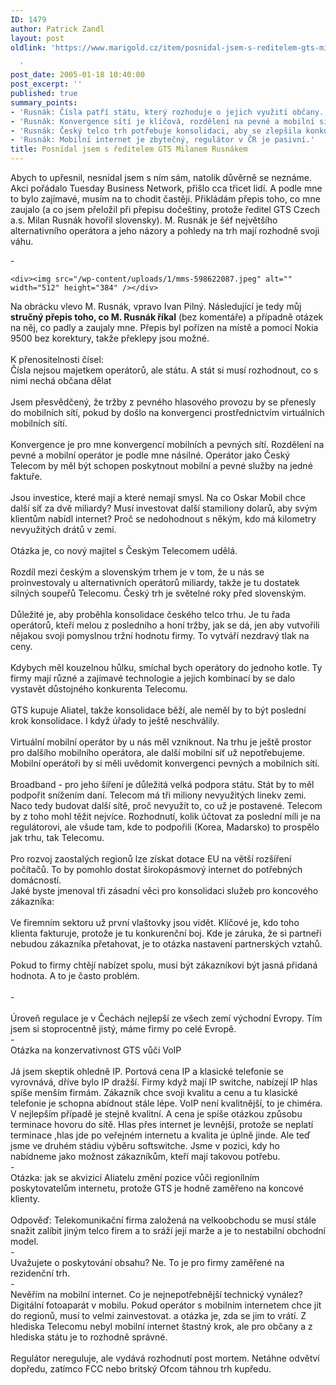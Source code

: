 ```yaml
---
ID: 1479
author: Patrick Zandl
layout: post
oldlink: 'https://www.marigold.cz/item/posnidal-jsem-s-reditelem-gts-milanem-rusnakem

  '
post_date: 2005-01-18 10:40:00
post_excerpt: ''
published: true
summary_points:
- 'Rusnák: Čísla patří státu, který rozhoduje o jejich využití občany.'
- 'Rusnák: Konvergence sítí je klíčová, rozdělení na pevné a mobilní sítě je umělé.'
- 'Rusnák: Český telco trh potřebuje konsolidaci, aby se zlepšila konkurence.'
- 'Rusnák: Mobilní internet je zbytečný, regulátor v ČR je pasivní.'
title: Posnídal jsem s ředitelem GTS Milanem Rusnákem
---
```


<p>Abych to upřesnil, nesnídal jsem s ním sám, natolik důvěrně se neznáme. Akci pořádalo Tuesday Business Network, přišlo cca třicet lidí. A podle mne to bylo zajímavé, musím na to chodit častěji. Přikládám přepis toho, co mne zaujalo (a co jsem přeložil při přepisu dočeštiny, protože ředitel GTS Czech a.s. Milan Rusnák hovořil slovensky). M. Rusnák je šéf největšího alternativního operátora a jeho názory a pohledy na trh mají rozhodně svoji váhu.</p>
<DIV ALIGN=LEFT>-</DIV></p>

	<div><img src="/wp-content/uploads/1/mms-598622087.jpeg" alt="" width="512" height="384" /></div>
<p><DIV ALIGN=LEFT>Na obrácku vlevo M. Rusnák, vpravo Ivan Pilný. Následující je tedy můj <b>stručný přepis toho, co M. Rusnák říkal</b> (bez komentáře) a případně otázek na něj, co padly a zaujaly mne. Přepis byl pořízen na místě a pomocí Nokia 9500 bez korektury, takže překlepy jsou možné.</DIV><DIV ALIGN=LEFT>&nbsp;</DIV><DIV ALIGN=LEFT>K přenositelnosti čísel:</DIV><DIV ALIGN=LEFT>Čísla nejsou majetkem operátorů, ale státu. A stát si musí rozhodnout, co s nimi nechá občana dělat</DIV><DIV ALIGN=LEFT>&nbsp;</DIV><DIV ALIGN=LEFT>Jsem přesvědčený, že tržby z pevného hlasového provozu by se přenesly do mobilních sítí, pokud by došlo na konvergenci prostřednictvím virtuálních mobilních sítí.</DIV><DIV ALIGN=LEFT>&nbsp;</DIV><DIV ALIGN=LEFT>Konvergence je pro mne konvergencí mobilních a pevných sítí. Rozdělení na pevné a mobilní operátor je podle mne násilné. Operátor jako Český Telecom by měl být  schopen poskytnout mobilní a pevné služby na jedné faktuře.</DIV><DIV ALIGN=LEFT>&nbsp;</DIV><DIV ALIGN=LEFT>Jsou investice, které mají a které nemají smysl. Na co Oskar Mobil chce další síť za dvě miliardy? Musí investovat další stamiliony dolarů, aby svým klientům nabídl internet? Proč se nedohodnout s někým, kdo má kilometry nevyužitých drátů v zemi. </DIV><DIV ALIGN=LEFT>&nbsp;</DIV><DIV ALIGN=LEFT>Otázka je, co nový majitel s Českým Telecomem udělá. </DIV><DIV ALIGN=LEFT>&nbsp;</DIV><DIV ALIGN=LEFT>Rozdíl mezi českým a slovenským trhem je v tom, že u nás se proinvestovaly u alternativních operátorů miliardy, takže je tu dostatek silných soupeřů Telecomu. Český trh je světelné roky před slovenským.</DIV><DIV ALIGN=LEFT>&nbsp;</DIV><DIV ALIGN=LEFT>Důležité je, aby proběhla konsolidace českého telco trhu. Je tu řada operátorů, kteří melou z posledního a honí tržby, jak se dá, jen aby vutvořili nějakou svoji pomyslnou tržní hodnotu firmy. To vytváří nezdravý tlak na ceny.</DIV><DIV ALIGN=LEFT>&nbsp;</DIV><DIV ALIGN=LEFT>Kdybych měl kouzelnou hůlku, smíchal bych operátory do jednoho kotle. Ty firmy mají různé a zajímavé technologie a jejich kombinací by se dalo vystavět důstojného konkurenta Telecomu.</DIV><DIV ALIGN=LEFT>&nbsp;</DIV><DIV ALIGN=LEFT>GTS kupuje Aliatel, takže konsolidace běží, ale neměl by to být poslední krok konsolidace. I když úřady to ještě neschválily.</DIV><DIV ALIGN=LEFT>&nbsp;</DIV><DIV ALIGN=LEFT>Virtuální mobilní operátor by u nás měl vzniknout. Na trhu je ještě prostor pro dalšího mobilního operátora, ale další mobilní síť už nepotřebujeme. Mobilní operátoři by si měli uvědomit konvergenci pevných a mobilních sítí.</DIV><DIV ALIGN=LEFT>&nbsp;</DIV><DIV ALIGN=LEFT>Broadband - pro jeho šíření je důležitá velká podpora státu. Stát by to měl podpořit snížením daní. Telecom má tři miliony nevyužitých linekv zemi. Naco tedy budovat další sítě, proč nevyužít to, co už je postavené. Telecom by z toho mohl těžit nejvíce. Rozhodnutí, kolik účtovat za poslední míli je na regulátorovi, ale všude tam, kde to podpořili (Korea, Madarsko) to prospělo jak trhu, tak Telecomu.</DIV><DIV ALIGN=LEFT>&nbsp;</DIV><DIV ALIGN=LEFT>Pro rozvoj zaostalých regionů lze získat dotace EU na větší rozšíření počítačů. To by pomohlo dostat širokopásmový internet do potřebných domácností.</DIV><DIV ALIGN=LEFT>Jaké byste jmenoval tři zásadní věci pro konsolidaci služeb pro koncového zákazníka:</DIV><DIV ALIGN=LEFT>&nbsp;</DIV><DIV ALIGN=LEFT>Ve firemním sektoru už první vlaštovky jsou vidět. Klíčové je, kdo toho klienta fakturuje, protože je tu konkurenční boj. Kde je záruka, že si partneři nebudou zákazníka přetahovat, je to otázka nastavení partnerských vztahů.</DIV><DIV ALIGN=LEFT>&nbsp;</DIV><DIV ALIGN=LEFT>Pokud to firmy chtějí nabízet spolu, musí být zákazníkovi být jasná přidaná hodnota. A to je často problém.</DIV><DIV ALIGN=LEFT>&nbsp;</DIV><DIV ALIGN=LEFT>-</DIV><DIV ALIGN=LEFT>&nbsp;</DIV><DIV ALIGN=LEFT>Úroveň regulace je v Čechách nejlepší ze všech zemí východní Evropy. Tím jsem si stoprocentně jistý, máme firmy po celé Evropě. </DIV><DIV ALIGN=LEFT>-</DIV><DIV ALIGN=LEFT>Otázka na konzervativnost GTS vůči VoIP</DIV><DIV ALIGN=LEFT>&nbsp;</DIV><DIV ALIGN=LEFT>Já jsem skeptik ohledně IP. Portová cena IP a klasické telefonie se vyrovnává, dříve bylo IP dražší. Firmy když mají IP switche, nabízejí IP hlas spíše menším firmám. Zákazník chce svoji kvalitu a cenu a tu klasické telefonie je schopna abídnout stále lépe. VoIP není kvalitnější, to je chiméra. V nejlepším případě je stejně kvalitní. A cena je spíše otázkou způsobu terminace hovoru do sítě. Hlas přes internet je levnější, protože se neplatí terminace ,hlas jde po veřejném internetu a kvalita je úplně jinde. Ale teď jsme ve druhém stádiu výběru softswitche. Jsme v pozici, kdy ho nabídneme jako možnost zákazníkům, kteří mají takovou potřebu.</DIV><DIV ALIGN=LEFT>-</DIV><DIV ALIGN=LEFT>Otázka: jak se akvizicí Aliatelu změní pozice vůči regionílním poskytovatelům internetu, protože GTS je hodně zaměřeno na koncové klienty.</DIV><DIV ALIGN=LEFT>&nbsp;</DIV><DIV ALIGN=LEFT>Odpověď: Telekomunikační firma založená na velkoobchodu se musí stále snažit zalíbit jiným telco firem a to sráží její marže a je to nestabilní obchodní model.</DIV><DIV ALIGN=LEFT>-</DIV><DIV ALIGN=LEFT>Uvažujete o poskytování obsahu? Ne. To je pro firmy zaměřené na rezidenční trh.</DIV><DIV ALIGN=LEFT>-</DIV><DIV ALIGN=LEFT>Nevěřím na mobilní internet. Co je nejnepotřebnější technický vynález? Digitální fotoaparát v mobilu. Pokud operátor s mobilním internetem chce jít do regionů, musí to velmi zainvestovat. a otázka je, zda se jim to vrátí. Z hlediska Telecomu nebyl mobilní internet štastný krok, ale pro občany a z hlediska státu je to rozhodně správné.</DIV><DIV ALIGN=LEFT>&nbsp;</DIV><DIV ALIGN=LEFT>Regulátor nereguluje, ale vydává rozhodnutí post mortem. Netáhne odvětví dopředu, zatímco FCC nebo britský Ofcom táhnou trh kupředu.</DIV></p>